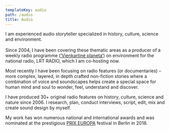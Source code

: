```yaml
---
templateKey: audio
path: /audio
title: Audio
---
```

I am experienced audio storyteller specialized in history, culture, science and environment. \
\
Since 2004, I have been covering these thematic areas as a producer of a weekly radio programme ([‘Vienkartinė planeta‘](https://www.lrt.lt/mediateka/audio/radijo-laidos/vienkartine-planeta)) on environment for the national radio, LRT RADIO, which I am co-hosting now. 

Most recently I have been focusing on radio features (or documentaries) – more complex, layered, in depth crafted non-fiction stories where a combination of voice and soundscapes helps create a special space for human mind and soul to wonder, feel, understand and discover. 

I have produced 30+ original radio features on history, culture, science and nature since 2006. I research, plan, conduct interviews, script, edit, mix and create sound design by myself. 

My work has won numerous national and international awards and was nominated at the prestigious [PRIX EUROPA](https://www.prixeuropa.eu/) festival in Berlin in 2018.